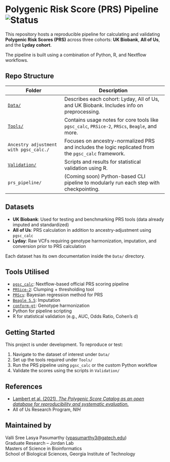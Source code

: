 # Polygenic Risk Score (PRS) Pipeline ![Status](https://img.shields.io/badge/Status-in%20progress-yellow)

This repository hosts a reproducible pipeline for calculating and validating **Polygenic Risk Scores (PRS)** across three cohorts: **UK Biobank**, **All of Us**, and the **Lyday cohort**.

The pipeline is built using a combination of Python, R, and Nextflow workflows.


## Repo Structure

| Folder | Description |
|--------|-------------|
| [`Data/`](./Data/) | Describes each cohort: Lyday, All of Us, and UK Biobank. Includes info on preprocessing. |
| [`Tools/`](./Tools/) | Contains usage notes for core tools like `pgsc_calc`, `PRSice-2`, `PRScs`, `Beagle`, and more. |
| `Ancestry adjustment with pgsc_calc./` | Focuses on ancestry-normalized PRS and includes the logic replicated from the `pgsc_calc` framework. |
| [`Validation/`](./Validation/) | Scripts and results for statistical validation using R. |
| `prs_pipeline/` | (Coming soon) Python-based CLI pipeline to modularly run each step with checkpointing. |

## Datasets

- **UK Biobank**: Used for testing and benchmarking PRS tools (data already imputed and standardized)
- **All of Us**: PRS calculation in addition to ancestry-adjustment using `pgsc_calc`
- **Lyday**: Raw VCFs requiring genotype harmonization, imputation, and conversion prior to PRS calculation

Each dataset has its own documentation inside the `Data/` directory.


## Tools Utilised

- [`pgsc_calc`](https://www.pgscatalog.org/): Nextflow-based official PRS scoring pipeline
- [`PRSice-2`](https://choishingwan.github.io/PRSice/): Clumping + thresholding tool
- [`PRScs`](https://github.com/getian107/PRScs): Bayesian regression method for PRS
- [`Beagle 5.5`](https://faculty.washington.edu/browning/beagle/beagle.html): Imputation
- [`conform-gt`](https://faculty.washington.edu/browning/conform-gt.html): Genotype harmonization
- Python for pipeline scripting
- R for statistical validation (e.g., AUC, Odds Ratio, Cohen’s d)


##  Getting Started

This project is under development. To reproduce or test:
1. Navigate to the dataset of interest under `Data/`
2. Set up the tools required under `Tools/`
3. Run the PRS pipeline using `pgsc_calc` or the custom Python workflow
4. Validate the scores using the scripts in `Validation/`



## References

- [Lambert et al. (2021), *The Polygenic Score Catalog as an open database for reproducibility and systematic evaluation.*](https://rdcu.be/em0At)
- All of Us Research Program, *NIH*

## Maintained by

Valli Sree Lasya Pasumarthy (vpasumarthy3@gatech.edu)  
Graduate Research – Jordan Lab  
Masters of Science in Bioinformatics  
School of Biological Sciences, Georgia Institute of Technology

